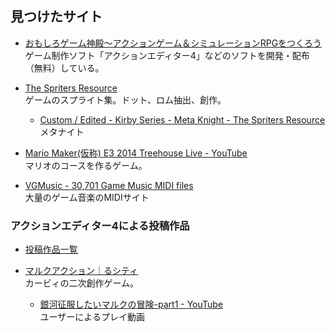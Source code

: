 ## 見つけたサイト

- [おもしろゲーム神殿～アクションゲーム＆シミュレーションRPGをつくろう](http://omoshiro-game.com/)  
  ゲーム制作ソフト「アクションエディター4」などのソフトを開発・配布（無料）している。

- [The Spriters Resource](http://www.spriters-resource.com/)  
  ゲームのスプライト集。ドット、ロム抽出、創作。
    - [Custom / Edited - Kirby Series - Meta Knight - The Spriters Resource](http://www.spriters-resource.com/custom_edited/kirby/sheet/16825/)  
      メタナイト

- [Mario Maker(仮称) E3 2014 Treehouse Live - YouTube](https://www.youtube.com/watch?v=cyzl2hWS9i4)  
  マリオのコースを作るゲーム。

- [VGMusic - 30,701 Game Music MIDI files](http://www.vgmusic.com/)  
  大量のゲーム音楽のMIDIサイト


### アクションエディター4による投稿作品

- [投稿作品一覧](http://omoshiro-game.com/menu_game/ActionEditor4/#GAME_DL_G)

- [マルクアクション｜るシティ](http://ameblo.jp/rusisi/entry-11264231802.html)  
  カービィの二次創作ゲーム。
    - [銀河征服したいマルクの冒険-part1 - YouTube](https://www.youtube.com/watch?v=1WeoqLsi4W0)  
      ユーザーによるプレイ動画
